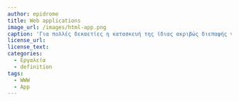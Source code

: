 ```yaml
---
author: epidrome
title: Web applications 
image_url: /images/html-app.png
caption: 'Για πολλές δεκαετίες η κατασκευή της ίδιας ακριβώς διεπαφής για ένα διαφορετικό λειτουργικό σύστημα θα σήμαινε ότι ο προγραμματιστής θα έπρεπε    να γράψει και μακροπρόθεσμα να συντηρήσει διαφορετικό πηγαίο κώδικα, αλλά η   καθιέρωση της τεχνολογίας του ιστού έδωσε την δυνατότητα της φορητότητας      ανάμεσα σε διαφορετικά συστήματα τουλάχιστον για τον κώδικα της               διεπαφής' 
license_url: 
license_text: 
categories:
  - Εργαλεία 
  - definition 
tags:
  - WWW 
  - App 
---
```

